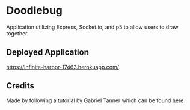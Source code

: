 # Doodlebug
Application utilizing Express, Socket.io, and p5 to allow users to draw together.

## Deployed Application
https://infinite-harbor-17463.herokuapp.com/

## Credits
Made by following a tutorial by Gabriel Tanner which can be found [here](https://gabrieltanner.org/blog/realtime-drawing-app)